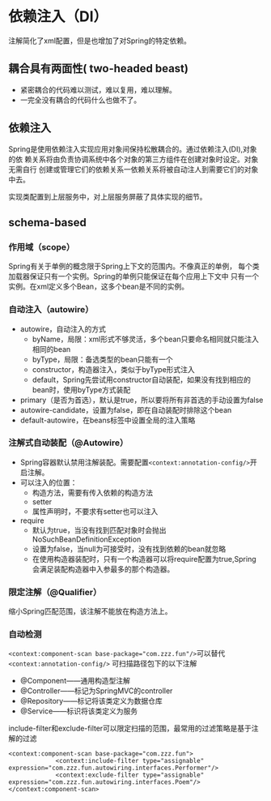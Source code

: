 # 依赖注入（DI）

注解简化了xml配置，但是也增加了对Spring的特定依赖。

## 耦合具有两面性( two-headed beast)
- 紧密耦合的代码难以测试，难以复用，难以理解。
- 一完全没有耦合的代码什么也做不了。


## 依赖注入
Spring是使用依赖注入实现应用对象间保持松散耦合的。通过依赖注入(DI),对象的依
赖关系将由负责协调系统中各个对象的第三方组件在创建对象时设定。对象无需自行
创建或管理它们的依赖关系一依赖关系将被自动注人到需要它们的对象中去。

实现类配置到上层服务中，对上层服务屏蔽了具体实现的细节。
## schema-based
### 作用域（scope）
Spring有关于单例的概念限于Spring上下文的范围内。不像真正的单例，
每个类加载器保证只有一个实例。Spring的单例只能保证在每个应用上下文中
只有一个实例。在xml定义多个Bean，这多个bean是不同的实例。

### 自动注入（autowire）
   - autowire，自动注入的方式
        - byName，局限：xml形式不够灵活，多个bean只要命名相同就只能注入相同的bean
        - byType，局限：备选类型的bean只能有一个
        - constructor，构造器注入，类似于byType形式注入
        - default，Spring先尝试用constructor自动装配，如果没有找到相应的bean时，使用byType方式装配
   - primary（是否为首选），默认是true，所以要将所有非首选的手动设置为false
   - autowire-candidate，设置为false，即在自动装配时排除这个bean
   - default-autowire，在beans标签中设置全局的注入策略
   
### 注解式自动装配（@Autowire）
   - Spring容器默认禁用注解装配。需要配置```<context:annotation-config/>```开启注解。
   - 可以注入的位置：
        - 构造方法，需要有传入依赖的构造方法
        - setter
        - 属性声明时，不要求有setter也可以注入
   - require
        - 默认为true，当没有找到匹配对象时会抛出NoSuchBeanDefinitionException
        - 设置为false，当null为可接受时，没有找到依赖的bean就忽略
        - 在使用构造器装配时，只有一个构造器可以将require配置为true,Spring
        会满足装配构造器中入参最多的那个构造器。
        
### 限定注解（@Qualifier）
   缩小Spring匹配范围，该注解不能放在构造方法上。 
 
### 自动检测
  ```<context:component-scan base-package="com.zzz.fun"/>```可以替代```<context:annotation-config/>```
  可扫描路径包下的以下注解
  - @Component——通用构造型注解
  - @Controller——标记为SpringMVC的controller
  - @Repository——标记将该类定义为数据仓库
  - @Service——标识将该类定义为服务
  
  include-filter和exclude-filter可以限定扫描的范围，最常用的过滤策略是基于注解的过滤
  
 ``` 
 <context:component-scan base-package="com.zzz.fun">
              <context:include-filter type="assignable" expression="com.zzz.fun.autowiring.interfaces.Performer"/>
              <context:exclude-filter type="assignable" expression="com.zzz.fun.autowiring.interfaces.Poem"/>
</context:component-scan>
```